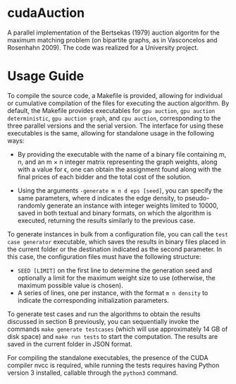# cudaAuction
A parallel implementation of the Bertsekas (1979) auction algoritm for the maximum matching problem (on bipartite graphs, as in Vasconcelos and Rosenhahn 2009). The code was realized for a University project.


# Usage Guide

To compile the source code, a Makefile is provided, allowing for individual or cumulative compilation of the files for executing the auction algorithm. By default, the Makefile provides executables for `gpu auction`, `gpu auction deterministic`, `gpu auction graph`, and `cpu auction`, corresponding to the three parallel versions and the serial version. The interface for using these executables is the same, allowing for standalone usage in the following ways:

- By providing the executable with the name of a binary file containing m, n, and an m × n integer matrix representing the graph weights, along with a value for ϵ, one can obtain the assignment found along with the final prices of each bidder and the total cost of the solution.
  
- Using the arguments `-generate m n d eps [seed]`, you can specify the same parameters, where d indicates the edge density, to pseudo-randomly generate an instance with integer weights limited to 10000, saved in both textual and binary formats, on which the algorithm is executed, returning the results similarly to the previous case.

To generate instances in bulk from a configuration file, you can call the `test case generator` executable, which saves the results in binary files placed in the current folder or the destination indicated as the second parameter. In this case, the configuration files must have the following structure:

- `SEED [LIMIT]` on the first line to determine the generation seed and optionally a limit for the maximum weight size to use (otherwise, the maximum possible value is chosen).
- A series of lines, one per instance, with the format `m n density` to indicate the corresponding initialization parameters.

To generate test cases and run the algorithms to obtain the results discussed in section B previously, you can sequentially invoke the commands `make generate testcases` (which will use approximately 14 GB of disk space) and `make run tests` to start the computation. The results are saved in the current folder in JSON format.

For compiling the standalone executables, the presence of the CUDA compiler nvcc is required, while running the tests requires having Python version 3 installed, callable through the `python3` command.

